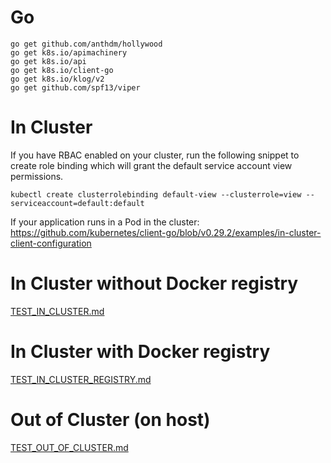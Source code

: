 # Go

```shell
go get github.com/anthdm/hollywood
go get k8s.io/apimachinery
go get k8s.io/api
go get k8s.io/client-go
go get k8s.io/klog/v2
go get github.com/spf13/viper
```

# In Cluster

If you have RBAC enabled on your cluster,
run the following snippet to create role binding
which will grant the default service account view permissions.

```shell
kubectl create clusterrolebinding default-view --clusterrole=view --serviceaccount=default:default
```

If your application runs in a Pod in the cluster:
https://github.com/kubernetes/client-go/blob/v0.29.2/examples/in-cluster-client-configuration

# In Cluster without Docker registry

[TEST_IN_CLUSTER.md](TEST_IN_CLUSTER.md)

# In Cluster with Docker registry

[TEST_IN_CLUSTER_REGISTRY.md](TEST_IN_CLUSTER_REGISTRY.md)

# Out of Cluster (on host)

[TEST_OUT_OF_CLUSTER.md](TEST_OUT_OF_CLUSTER.md)

